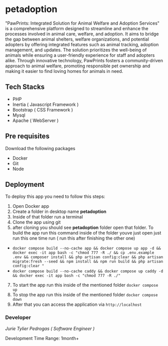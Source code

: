 # petadoption
 "PawPrints: Integrated Solution for Animal Welfare and Adoption Services" is a comprehensive platform designed to streamline and enhance the processes involved in animal care, welfare, and adoption. It aims to bridge the gap between animal shelters, welfare organizations, and potential adopters by offering integrated features such as animal tracking, adoption management, and updates. The solution prioritizes the well-being of animals while ensuring a user-friendly experience for staff and adopters alike. Through innovative technology, PawPrints fosters a community-driven approach to animal welfare, promoting responsible pet ownership and making it easier to find loving homes for animals in need.

## Tech Stacks
 - PHP
 - Inertia ( Javascript Framework )
 - Bootstrap ( CSS Framework )
 - Mysql
 - Apache ( WebServer )
## Pre requisites
Download the following packages
- Docker
- Git
- Node
## Deployment
To deploy this app you need to follow this steps:

1. Open Docker app
2. Create a folder in desktop name **petadoption**
3. Inside of that folder run a terminal
4. Clone the app using git
5. after cloning you should see **petadoption** folder open that folder. To build the app run this command inside of the folder youve just open just run this one time run ( run this after finishing the other one)
  - `docker compose build --no-cache app && docker compose up app -d && docker exec -it app bash -c "chmod 777 -R ./ && cp .env.example .env && composer install && php artisan config:clear && php artisan migrate:fresh --seed && npm install && npm run build && php artisan config:clear "`
  - `docker compose build --no-cache caddy && docker compose up caddy -d && docker exec -it app bash -c "chmod 777 -R ./"`
7. To start the app run this inside of the mentioned folder `docker compose up`
8. To stop the app run this inside of the mentioned folder `docker compose down`
9. After that you can access the application via `http://localhost`

### Developer
*Jurie Tylier Pedrogas ( Software Engineer )*

Development Time Range: 1month+

